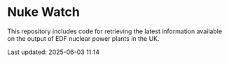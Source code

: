 # Nuke Watch

This repository includes code for retrieving the latest information available on the output of EDF nuclear power plants in the UK.

Last updated: 2025-06-03 11:14